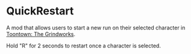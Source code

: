 # QuickRestart

A mod that allows users to start a new run on their selected character in [Toontown: The Grindworks](https://itsevan.itch.io/toontown-the-grindworks).

Hold "R" for 2 seconds to restart once a character is selected.
